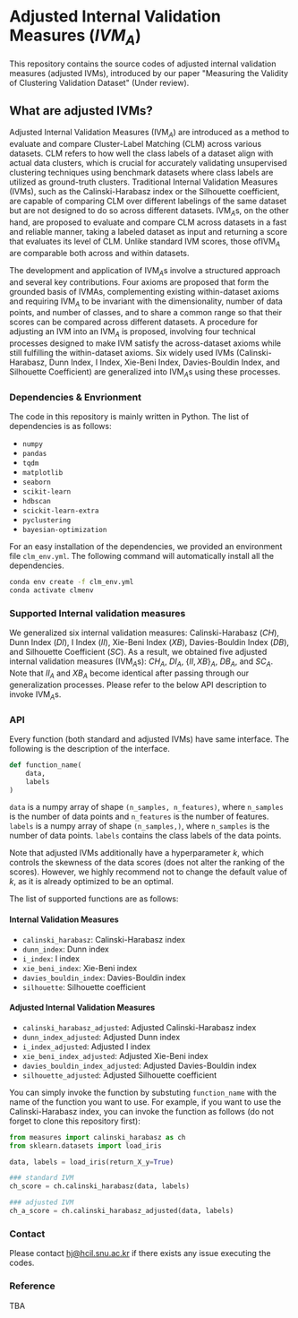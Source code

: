 # Adjusted Internal Validation Measures ($`IVM{}_A`$)

This repository contains the source codes of adjusted internal validation measures (adjusted IVMs), introduced by our paper "Measuring the Validity of Clustering Validation Dataset" (Under review). 

## What are adjusted IVMs?

Adjusted Internal Validation Measures (IVM$`{}_A`$) are introduced as a method to evaluate and compare Cluster-Label Matching (CLM) across various datasets. CLM refers to how well the class labels of a dataset align with actual data clusters, which is crucial for accurately validating unsupervised clustering techniques using benchmark datasets where class labels are utilized as ground-truth clusters. Traditional Internal Validation Measures (IVMs), such as the Calinski-Harabasz index or the Silhouette coefficient, are capable of comparing CLM over different labelings of the same dataset but are not designed to do so across different datasets. IVM$`{}_A`$s, on the other hand, are proposed to evaluate and compare CLM across datasets in a fast and reliable manner, taking a labeled dataset as input and returning a score that evaluates its level of CLM. Unlike standard IVM scores, those ofIVM$`{}_A`$ are comparable both across and within datasets.

The development and application of IVM$`{}_A`$s involve a structured approach and several key contributions. Four axioms are proposed that form the grounded basis of IVMAs, complementing existing within-dataset axioms and requiring IVM$`{}_A`$ to be invariant with the dimensionality, number of data points, and number of classes, and to share a common range so that their scores can be compared across different datasets. A procedure for adjusting an IVM into an IVM$`{}_A`$ is proposed, involving four technical processes designed to make IVM satisfy the across-dataset axioms while still fulfilling the within-dataset axioms. Six widely used IVMs (Calinski-Harabasz, Dunn Index, I Index, Xie-Beni Index, Davies-Bouldin Index, and Silhouette Coefficient) are generalized into IVM$`{}_A`$s using these processes.

### Dependencies & Envrionment

The code in this repository is mainly written in Python. The list of dependencies is as follows:

- `numpy`
- `pandas`
- `tqdm`
- `matplotlib`
- `seaborn`
- `scikit-learn`
- `hdbscan`
- `scickit-learn-extra`
- `pyclustering`
- `bayesian-optimization`

For an easy installation of the dependencies, we provided an environment file `clm_env.yml`. The following command will automatically install all the dependencies.

```sh
conda env create -f clm_env.yml
conda activate clmenv
```


### Supported Internal validation measures

We generalized six internal validation measures: Calinski-Harabasz ($CH$), Dunn Index ($DI$), I Index ($II$), Xie-Beni Index ($XB$), Davies-Bouldin Index ($DB$), and Silhouette Coefficient ($SC$). As a result, we obtained five adjusted internal validation measures (IVM$`{}_A`$s): $CH_A$, $DI_A$, $`\{II, XB\}_A`$, $DB_A$, and $SC_A$. Note that $II_A$ and $XB_A$ become identical after passing through our generalization processes. Please refer to the below API description to invoke IVM$`{}_A`$s.

### API

Every function (both standard and adjusted IVMs) have same interface. The following is the description of the interface.

```python
def function_name(
	data,
	labels
)
```

`data` is a numpy array of shape `(n_samples, n_features)`, where `n_samples` is the number of data points and `n_features` is the number of features. `labels` is a numpy array of shape `(n_samples,)`, where `n_samples` is the number of data points. `labels` contains the class labels of the data points.

Note that adjusted IVMs additionally have a hyperparameter $k$, which controls the skewness of the data scores (does not alter the ranking of the scores). However, we highly recommend not to change the default value of $k$, as it is already optimized to be an optimal.

The list of supported functions are as follows:

#### Internal Validation Measures
- `calinski_harabasz`: Calinski-Harabasz index
- `dunn_index`: Dunn index
- `i_index`: I index
- `xie_beni_index`: Xie-Beni index
- `davies_bouldin_index`: Davies-Bouldin index
- `silhouette`: Silhouette coefficient

#### Adjusted Internal Validation Measures
- `calinski_harabasz_adjusted`: Adjusted Calinski-Harabasz index
- `dunn_index_adjusted`: Adjusted Dunn index
- `i_index_adjusted`: Adjusted I index
- `xie_beni_index_adjusted`: Adjusted Xie-Beni index
- `davies_bouldin_index_adjusted`: Adjusted Davies-Bouldin index
- `silhouette_adjusted`: Adjusted Silhouette coefficient

You can simply invoke the function by substuting `function_name` with the name of the function you want to use. For example, if you want to use the Calinski-Harabasz index, you can invoke the function as follows (do not forget to clone this repository first):

```python
from measures import calinski_harabasz as ch
from sklearn.datasets import load_iris

data, labels = load_iris(return_X_y=True)

### standard IVM
ch_score = ch.calinski_harabasz(data, labels)

### adjusted IVM
ch_a_score = ch.calinski_harabasz_adjusted(data, labels)

```


### Contact

Please contact [hj@hcil.snu.ac.kr](mailto:hcil.snu.ac.kr) if there exists any issue executing the codes.
  
### Reference

TBA
 

	
